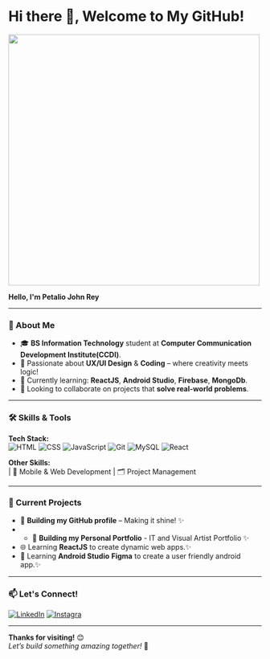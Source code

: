 # Hi there 👋, Welcome to My GitHub!

<img src="https://github.com/Petalioo/Petalio_Portfolio/blob/main/src/assets/images/readme_banner.png" width="500" align="center"/>

**Hello, I'm Petalio John Rey**  
 

---

### 💬 About Me  
- 🎓 **BS Information Technology** student at **Computer Communication Development Institute(CCDI)**.  
- 🎨 Passionate about **UX/UI Design** & **Coding** – where creativity meets logic!  
- 🌱 Currently learning: **ReactJS**, **Android Studio**,  **Firebase**,  **MongoDb**.  
- 👯 Looking to collaborate on projects that **solve real-world problems**.  
 

---

### 🛠️ Skills & Tools  
**Tech Stack:**  
![HTML](https://img.shields.io/badge/HTML-E34F26?style=flat&logo=html5&logoColor=white)
![CSS](https://img.shields.io/badge/CSS-1572B6?style=flat&logo=css3&logoColor=white)
![JavaScript](https://img.shields.io/badge/JavaScript-F7DF1E?style=flat&logo=javascript&logoColor=black)
![Git](https://img.shields.io/badge/Git-F05032?style=flat&logo=git&logoColor=white)
![MySQL](https://img.shields.io/badge/MySQL-4479A1?style=flat&logo=mysql&logoColor=white)
![React](https://img.shields.io/badge/React-61DAFB?style=flat&logo=react&logoColor=black)

**Other Skills:**  
 | 📱 Mobile & Web Development | 🗂️ Project Management 
 

---

### 🔭 Current Projects  
- 🚧 **Building my GitHub profile** – Making it shine! ✨
- - 🚧 **Building my Personal Portfolio** - IT and Visual Artist Portfolio ✨
- 🌐 Learning **ReactJS** to create dynamic web apps.✨
- 📱 Learning  **Android Studio**  **Figma** to create a user friendly android app.✨

---

### 📫 Let's Connect!  
[![LinkedIn](https://img.shields.io/badge/LinkedIn-0A66C2?style=flat&logo=linkedin&logoColor=white)](https://www.linkedin.com/in/petalio-john-rey/)
[![Instagra](https://img.shields.io/badge/Instagram-E4405F?style=flat&logo=instagram&logoColor=white)](https://www.instagram.com/johnreyart7/)

---

**Thanks for visiting!** 😊  
*Let’s build something amazing together!* 🚀
